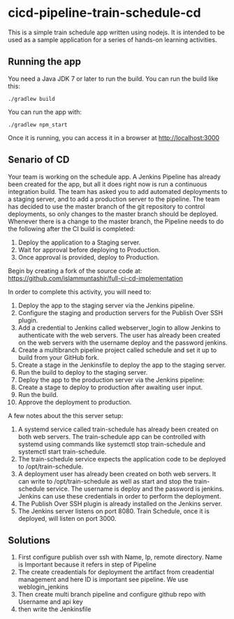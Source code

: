 # cicd-pipeline-train-schedule-cd

This is a simple train schedule app written using nodejs. It is intended to be used as a sample application for a series of hands-on learning activities.

## Running the app

You need a Java JDK 7 or later to run the build. You can run the build like this:

    ./gradlew build

You can run the app with:

    ./gradlew npm_start
Once it is running, you can access it in a browser at [http://localhost:3000](http://localhost:3000)  

## Senario of CD

Your team is working on the schedule app. A Jenkins Pipeline has already been created for the app, but all it does right now is run a continuous integration build. The team has asked you to add automated deployments to a staging server, and to add a production server to the pipeline. The team has decided to use the master branch of the git repository to control deployments, so only changes to the master branch should be deployed. Whenever there is a change to the master branch, the Pipeline needs to do the following after the CI build is completed:

   1. Deploy the application to a Staging server.
   2. Wait for approval before deploying to Production.
   3. Once approval is provided, deploy to Production.

Begin by creating a fork of the source code at: https://github.com/islammuntashir/full-ci-cd-implementation

In order to complete this activity, you will need to:

  1. Deploy the app to the staging server via the Jenkins pipeline.
  2. Configure the staging and production servers for the Publish Over SSH plugin.
  3. Add a credential to Jenkins called webserver_login to allow Jenkins to authenticate with the web servers. The user has            already been created on the web servers with the username deploy and the password jenkins.
  4. Create a multibranch pipeline project called schedule and set it up to build from your GitHub fork.
  5. Create a stage in the Jenkinsfile to deploy the app to the staging server.
  6. Run the build to deploy to the staging server.
  7. Deploy the app to the production server via the Jenkins pipeline:
  8. Create a stage to deploy to production after awaiting user input.
  9. Run the build.
  10. Approve the deployment to production.
  
A few notes about the this server setup:

1. A systemd service called train-schedule has already been created on both web servers. The train-schedule app can be controlled with systemd using commands like systemctl stop train-schedule and systemctl start train-schedule.
2. The train-schedule service expects the application code to be deployed to /opt/train-schedule.
3. A deployment user has already been created on both web servers. It can write to /opt/train-schedule as well as start and stop the train-schedule service. The username is deploy and the password is jenkins. Jenkins can use these credentials in order to perform the deployment.
4. The Publish Over SSH plugin is already installed on the Jenkins server.
6. The Jenkins server listens on port 8080. Train Schedule, once it is deployed, will listen on port 3000.

## Solutions
1. First configure publish over ssh with Name, Ip, remote directory. Name is Important because it refers in step of Pipeline
2. The create creadentials for deployment the artifact from creadential management and here ID is important see pipeline. We use weblogin_jenkins
3. Then create multi branch pipeline and configure github repo with Username and api key
4. then write the Jenkinsfile


